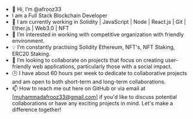 - 👋 Hi, I’m @afrooz33
- I am a Full Stack Blockchain Developer
- 🚀 I am currently working in Solidity | JavaScript | Node | React.js | Git | Ether.js | Web3.0 | NFT
- 👀 I’m interested in working with competitive organization with friendly environment.
- 💡 I’m constantly practising Solidity Ethereum, NFT's, NFT Staking, ERC20 Staking.
- 💞️ I’m looking to collaborate on projects that focus on creating user-friendly web applications, particularly those with a social impact.
- 🕒 I have about 60 hours per week to dedicate to collaborative projects and am open to both short-term and long-term collaborations.
- 📫 How to reach me out here on GitHub or via email at [muhammadafrooz33@gmail.com] if you'd like to discuss potential collaborations or have any exciting projects in mind. Let's make a difference together!



<!---
afrooz33/afrooz33 is a ✨ special ✨ repository because its `README.md` (this file) appears on your GitHub profile.
You can click the Preview link to take a look at your changes.
--->
